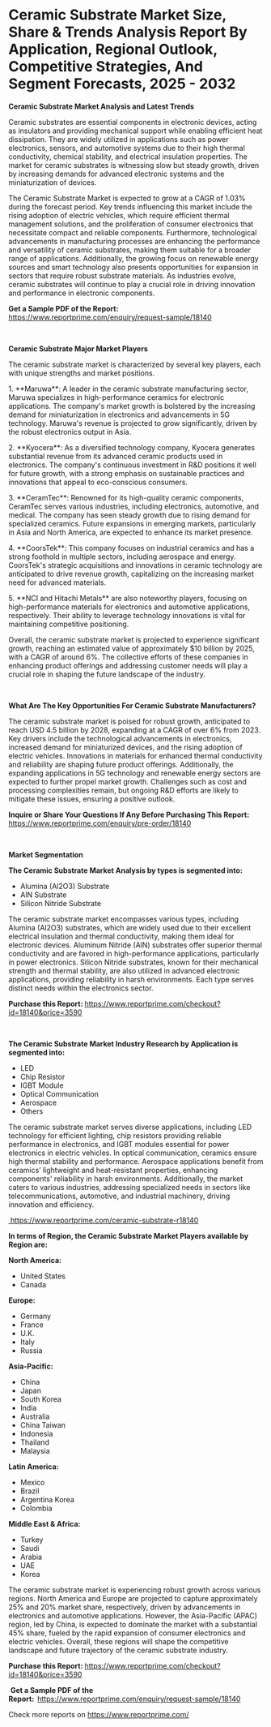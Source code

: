 <p><h1>Ceramic Substrate Market Size, Share & Trends Analysis Report By Application, Regional Outlook, Competitive Strategies, And Segment Forecasts, 2025 - 2032</h1></p><p><strong>Ceramic Substrate Market Analysis and Latest Trends</strong></p>
<p><p>Ceramic substrates are essential components in electronic devices, acting as insulators and providing mechanical support while enabling efficient heat dissipation. They are widely utilized in applications such as power electronics, sensors, and automotive systems due to their high thermal conductivity, chemical stability, and electrical insulation properties. The market for ceramic substrates is witnessing slow but steady growth, driven by increasing demands for advanced electronic systems and the miniaturization of devices.</p><p>The Ceramic Substrate Market is expected to grow at a CAGR of 1.03% during the forecast period. Key trends influencing this market include the rising adoption of electric vehicles, which require efficient thermal management solutions, and the proliferation of consumer electronics that necessitate compact and reliable components. Furthermore, technological advancements in manufacturing processes are enhancing the performance and versatility of ceramic substrates, making them suitable for a broader range of applications. Additionally, the growing focus on renewable energy sources and smart technology also presents opportunities for expansion in sectors that require robust substrate materials. As industries evolve, ceramic substrates will continue to play a crucial role in driving innovation and performance in electronic components.</p></p>
<p><strong>Get a Sample PDF of the Report:&nbsp;</strong> <a href="https://www.reportprime.com/enquiry/request-sample/18140?utm_campaign=3545&utm_medium=2&utm_source=Github&utm_content=ia&utm_term=18032025&utm_id=ceramic-substrate">https://www.reportprime.com/enquiry/request-sample/18140</a></p>
<p>&nbsp;</p>
<p><strong>Ceramic Substrate Major Market Players</strong></p>
<p><p>The ceramic substrate market is characterized by several key players, each with unique strengths and market positions. </p><p>1. **Maruwa**: A leader in the ceramic substrate manufacturing sector, Maruwa specializes in high-performance ceramics for electronic applications. The company's market growth is bolstered by the increasing demand for miniaturization in electronics and advancements in 5G technology. Maruwa's revenue is projected to grow significantly, driven by the robust electronics output in Asia.</p><p>2. **Kyocera**: As a diversified technology company, Kyocera generates substantial revenue from its advanced ceramic products used in electronics. The company's continuous investment in R&D positions it well for future growth, with a strong emphasis on sustainable practices and innovations that appeal to eco-conscious consumers.</p><p>3. **CeramTec**: Renowned for its high-quality ceramic components, CeramTec serves various industries, including electronics, automotive, and medical. The company has seen steady growth due to rising demand for specialized ceramics. Future expansions in emerging markets, particularly in Asia and North America, are expected to enhance its market presence.</p><p>4. **CoorsTek**: This company focuses on industrial ceramics and has a strong foothold in multiple sectors, including aerospace and energy. CoorsTek's strategic acquisitions and innovations in ceramic technology are anticipated to drive revenue growth, capitalizing on the increasing market need for advanced materials.</p><p>5. **NCI and Hitachi Metals** are also noteworthy players, focusing on high-performance materials for electronics and automotive applications, respectively. Their ability to leverage technology innovations is vital for maintaining competitive positioning.</p><p>Overall, the ceramic substrate market is projected to experience significant growth, reaching an estimated value of approximately $10 billion by 2025, with a CAGR of around 6%. The collective efforts of these companies in enhancing product offerings and addressing customer needs will play a crucial role in shaping the future landscape of the industry.</p></p>
<p>&nbsp;</p>
<p><strong>What Are The Key Opportunities For Ceramic Substrate Manufacturers?</strong></p>
<p><p>The ceramic substrate market is poised for robust growth, anticipated to reach USD 4.5 billion by 2028, expanding at a CAGR of over 6% from 2023. Key drivers include the technological advancements in electronics, increased demand for miniaturized devices, and the rising adoption of electric vehicles. Innovations in materials for enhanced thermal conductivity and reliability are shaping future product offerings. Additionally, the expanding applications in 5G technology and renewable energy sectors are expected to further propel market growth. Challenges such as cost and processing complexities remain, but ongoing R&D efforts are likely to mitigate these issues, ensuring a positive outlook.</p></p>
<p><strong>Inquire or Share Your Questions If Any Before Purchasing This Report:</strong> <a href="https://www.reportprime.com/enquiry/pre-order/18140?utm_campaign=3545&utm_medium=2&utm_source=Github&utm_content=ia&utm_term=18032025&utm_id=ceramic-substrate">https://www.reportprime.com/enquiry/pre-order/18140</a></p>
<p>&nbsp;</p>
<p><strong>Market Segmentation</strong></p>
<p><strong>The Ceramic Substrate Market Analysis by types is segmented into:</strong></p>
<p><ul><li>Alumina (Al2O3) Substrate</li><li>AlN Substrate</li><li>Silicon Nitride Substrate</li></ul></p>
<p><p>The ceramic substrate market encompasses various types, including Alumina (Al2O3) substrates, which are widely used due to their excellent electrical insulation and thermal conductivity, making them ideal for electronic devices. Aluminum Nitride (AlN) substrates offer superior thermal conductivity and are favored in high-performance applications, particularly in power electronics. Silicon Nitride substrates, known for their mechanical strength and thermal stability, are also utilized in advanced electronic applications, providing reliability in harsh environments. Each type serves distinct needs within the electronics sector.</p></p>
<p><strong>Purchase this Report:&nbsp;</strong><a href="https://www.reportprime.com/checkout?id=18140&price=3590&utm_campaign=3545&utm_medium=2&utm_source=Github&utm_content=ia&utm_term=18032025&utm_id=ceramic-substrate">https://www.reportprime.com/checkout?id=18140&price=3590</a></p>
<p>&nbsp;</p>
<p><strong>The Ceramic Substrate Market Industry Research by Application is segmented into:</strong></p>
<p><ul><li>LED</li><li>Chip Resistor</li><li>IGBT Module</li><li>Optical Communication</li><li>Aerospace</li><li>Others</li></ul></p>
<p><p>The ceramic substrate market serves diverse applications, including LED technology for efficient lighting, chip resistors providing reliable performance in electronics, and IGBT modules essential for power electronics in electric vehicles. In optical communication, ceramics ensure high thermal stability and performance. Aerospace applications benefit from ceramics’ lightweight and heat-resistant properties, enhancing components' reliability in harsh environments. Additionally, the market caters to various industries, addressing specialized needs in sectors like telecommunications, automotive, and industrial machinery, driving innovation and efficiency.</p></p>
<p><a href="https://www.reportprime.com/ceramic-substrate-r18140?utm_campaign=3545&utm_medium=2&utm_source=Github&utm_content=ia&utm_term=18032025&utm_id=ceramic-substrate">&nbsp;https://www.reportprime.com/ceramic-substrate-r18140</a></p>
<p><strong>In terms of Region, the Ceramic Substrate Market Players available by Region are:</strong></p>
<p>
    <p> <strong> North America: </strong>
        <ul>
            <li>United States</li>
            <li>Canada</li>
        </ul>
        </p> 
    <p> <strong> Europe: </strong>
        <ul>
            <li>Germany</li>
            <li>France</li>
            <li>U.K.</li>
            <li>Italy</li>
            <li>Russia</li>
        </ul>
        </p> 
    <p> <strong> Asia-Pacific: </strong>
        <ul>
            <li>China</li>
            <li>Japan</li>
            <li>South Korea</li>
            <li>India</li>
            <li>Australia</li>
            <li>China Taiwan</li>
            <li>Indonesia</li>
            <li>Thailand</li>
            <li>Malaysia</li>
        </ul>
        </p> 
    <p> <strong> Latin America: </strong>
        <ul>
            <li>Mexico</li>
            <li>Brazil</li>
            <li>Argentina Korea</li>
            <li>Colombia</li>
        </ul>
        </p> 
    <p> <strong> Middle East & Africa: </strong>
        <ul>
            <li>Turkey</li>
            <li>Saudi</li>
            <li>Arabia</li>
            <li>UAE</li>
            <li>Korea</li>
        </ul>
    </p>
    </p>
<p><p>The ceramic substrate market is experiencing robust growth across various regions. North America and Europe are projected to capture approximately 25% and 20% market share, respectively, driven by advancements in electronics and automotive applications. However, the Asia-Pacific (APAC) region, led by China, is expected to dominate the market with a substantial 45% share, fueled by the rapid expansion of consumer electronics and electric vehicles. Overall, these regions will shape the competitive landscape and future trajectory of the ceramic substrate industry.</p></p>
<p><strong>Purchase this Report: </strong><a href="https://www.reportprime.com/checkout?id=18140&price=3590&utm_campaign=3545&utm_medium=2&utm_source=Github&utm_content=ia&utm_term=18032025&utm_id=ceramic-substrate">https://www.reportprime.com/checkout?id=18140&price=3590</a></p>
<p>&nbsp;<strong>Get a Sample PDF of the Report:&nbsp;&nbsp;</strong><a href="https://www.reportprime.com/enquiry/request-sample/18140?utm_campaign=3545&utm_medium=2&utm_source=Github&utm_content=ia&utm_term=18032025&utm_id=ceramic-substrate">https://www.reportprime.com/enquiry/request-sample/18140</a></p>
<p><strong></strong></p>
<p>Check more reports on <a href="https://www.reportprime.com/?utm_campaign=3545&utm_medium=2&utm_source=Github&utm_content=ia&utm_term=18032025&utm_id=ceramic-substrate">https://www.reportprime.com/</a></p>